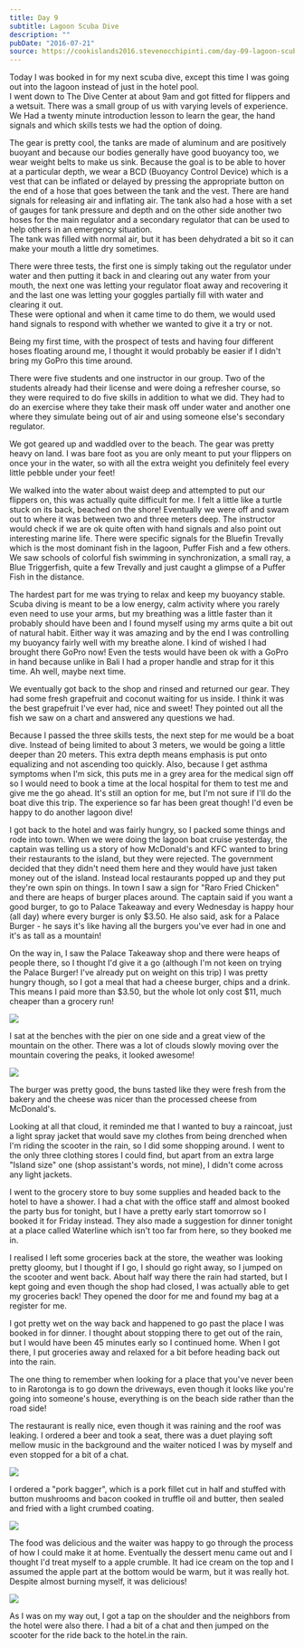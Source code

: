 ```yaml
---
title: Day 9
subtitle: Lagoon Scuba Dive
description: ""
pubDate: "2016-07-21"
source: https://cookislands2016.stevenocchipinti.com/day-09-lagoon-scuba-dive/
---
```


Today I was booked in for my next scuba dive, except this time I was going out
into the lagoon instead of just in the hotel pool.  
I went down to The Dive Center at about 9am and got fitted for flippers and a
wetsuit. There was a small group of us with varying levels of experience. We Had
a twenty minute introduction lesson to learn the gear, the hand signals and
which skills tests we had the option of doing.

The gear is pretty cool, the tanks are made of aluminum and are positively
buoyant and because our bodies generally have good buoyancy too, we wear weight
belts to make us sink. Because the goal is to be able to hover at a particular
depth, we wear a BCD (Buoyancy Control Device) which is a vest that can be
inflated or delayed by pressing the appropriate button on the end of a hose that
goes between the tank and the vest. There are hand signals for releasing air and
inflating air. The tank also had a hose with a set of gauges for tank pressure
and depth and on the other side another two hoses for the main regulator and a
secondary regulator that can be used to help others in an emergency situation.  
The tank was filled with normal air, but it has been dehydrated a bit so it can
make your mouth a little dry sometimes.

There were three tests, the first one is simply taking out the regulator under
water and then putting it back in and clearing out any water from your mouth,
the next one was letting your regulator float away and recovering it and the
last one was letting your goggles partially fill with water and clearing it out.  
These were optional and when it came time to do them, we would used hand signals
to respond with whether we wanted to give it a try or not.

Being my first time, with the prospect of tests and having four different hoses
floating around me, I thought it would probably be easier if I didn't bring my
GoPro this time around.

There were five students and one instructor in our group. Two of the students
already had their license and were doing a refresher course, so they were
required to do five skills in addition to what we did. They had to do an
exercise where they take their mask off under water and another one where they
simulate being out of air and using someone else's secondary regulator.

We got geared up and waddled over to the beach. The gear was pretty heavy on
land. I was bare foot as you are only meant to put your flippers on once your in
the water, so with all the extra weight you definitely feel every little pebble
under your feet!

We walked into the water about waist deep and attempted to put our flippers on,
this was actually quite difficult for me. I felt a little like a turtle stuck on
its back, beached on the shore! Eventually we were off and swam out to where it
was between two and three meters deep. The instructor would check if we are ok
quite often with hand signals and also point out interesting marine life. There
were specific signals for the Bluefin Trevally which is the most dominant fish
in the lagoon, Puffer Fish and a few others. We saw schools of colorful fish
swimming in synchronization, a small ray, a Blue Triggerfish, quite a few
Trevally and just caught a glimpse of a Puffer Fish in the distance.

The hardest part for me was trying to relax and keep my buoyancy stable. Scuba
diving is meant to be a low energy, calm activity where you rarely even need to
use your arms, but my breathing was a little faster than it probably should have
been and I found myself using my arms quite a bit out of natural habit. Either
way it was amazing and by the end I was controlling my buoyancy fairly well with
my breathe alone. I kind of wished I had brought there GoPro now! Even the tests
would have been ok with a GoPro in hand because unlike in Bali I had a proper
handle and strap for it this time. Ah well, maybe next time.

We eventually got back to the shop and rinsed and returned our gear. They had
some fresh grapefruit and coconut waiting for us inside. I think it was the best
grapefruit I've ever had, nice and sweet! They pointed out all the fish we saw
on a chart and answered any questions we had.

Because I passed the three skills tests, the next step for me would be a boat
dive. Instead of being limited to about 3 meters, we would be going a little
deeper than 20 meters. This extra depth means emphasis is put onto equalizing
and not ascending too quickly. Also, because I get asthma symptoms when I'm
sick, this puts me in a grey area for the medical sign off so I would need to
book a time at the local hospital for them to test me and give me the go ahead.
It's still an option for me, but I'm not sure if I'll do the boat dive this
trip. The experience so far has been great though! I'd even be happy to do
another lagoon dive!

I got back to the hotel and was fairly hungry, so I packed some things and rode
into town. When we were doing the lagoon boat cruise yesterday, the captain was
telling us a story of how McDonald's and KFC wanted to bring their restaurants
to the island, but they were rejected. The government decided that they didn't
need them here and they would have just taken money out of the island. Instead
local restaurants popped up and they put they're own spin on things. In town I
saw a sign for "Raro Fried Chicken" and there are heaps of burger places around.
The captain said if you want a good burger, to go to Palace Takeaway and every
Wednesday is happy hour (all day) where every burger is only $3.50. He also
said, ask for a Palace Burger - he says it's like having all the burgers you've
ever had in one and it's as tall as a mountain!

On the way in, I saw the Palace Takeaway shop and there were heaps of people
there, so I thought I'd give it a go (although I'm not keen on trying the Palace
Burger! I've already put on weight on this trip) I was pretty hungry though, so
I got a meal that had a cheese burger, chips and a drink. This means I paid more
than $3.50, but the whole lot only cost $11, much cheaper than a grocery run!

![](https://res.cloudinary.com/stevenocchipinti/image/upload/c_limit,h_600,w_600/v1/cookislands2016/day-09-palace-burger_il1mt8.jpg)

I sat at the benches with the pier on one side and a great view of the mountain
on the other. There was a lot of clouds slowly moving over the mountain covering
the peaks, it looked awesome!

![](https://res.cloudinary.com/stevenocchipinti/image/upload/c_limit,h_600,w_600/v1/cookislands2016/day-09-mountain_koh7pn.jpg)

The burger was pretty good, the buns tasted like they were fresh from the bakery
and the cheese was nicer than the processed cheese from McDonald's.

Looking at all that cloud, it reminded me that I wanted to buy a raincoat, just
a light spray jacket that would save my clothes from being drenched when I'm
riding the scooter in the rain, so I did some shopping around. I went to the
only three clothing stores I could find, but apart from an extra large "Island
size" one (shop assistant's words, not mine), I didn't come across any light
jackets.

I went to the grocery store to buy some supplies and headed back to the hotel to
have a shower. I had a chat with the office staff and almost booked the party
bus for tonight, but I have a pretty early start tomorrow so I booked it for
Friday instead. They also made a suggestion for dinner tonight at a place called
Waterline which isn't too far from here, so they booked me in.

I realised I left some groceries back at the store, the weather was looking
pretty gloomy, but I thought if I go, I should go right away, so I jumped on the
scooter and went back. About half way there the rain had started, but I kept
going and even though the shop had closed, I was actually able to get my
groceries back! They opened the door for me and found my bag at a register for
me.

I got pretty wet on the way back and happened to go past the place I was booked
in for dinner. I thought about stopping there to get out of the rain, but I
would have been 45 minutes early so I continued home. When I got there, I put
groceries away and relaxed for a bit before heading back out into the rain.

The one thing to remember when looking for a place that you've never been to in
Rarotonga is to go down the driveways, even though it looks like you're going
into someone's house, everything is on the beach side rather than the road side!

The restaurant is really nice, even though it was raining and the roof was
leaking. I ordered a beer and took a seat, there was a duet playing soft mellow
music in the background and the waiter noticed I was by myself and even stopped
for a bit of a chat.

![](https://res.cloudinary.com/stevenocchipinti/image/upload/c_limit,h_600,w_600/v1/cookislands2016/day-09-band_sxg2rm.jpg)

I ordered a "pork bagger", which is a pork fillet cut in half and stuffed with
button mushrooms and bacon cooked in truffle oil and butter, then sealed and
fried with a light crumbed coating.

![](https://res.cloudinary.com/stevenocchipinti/image/upload/c_limit,h_600,w_600/v1/cookislands2016/day-09-dinner_mgvl4s.jpg)

The food was delicious and the waiter was happy to go through the process of how
I could make it at home. Eventually the dessert menu came out and I thought I'd
treat myself to a apple crumble. It had ice cream on the top and I assumed the
apple part at the bottom would be warm, but it was really hot. Despite almost
burning myself, it was delicious!

![](https://res.cloudinary.com/stevenocchipinti/image/upload/c_limit,h_600,w_600/v1/cookislands2016/day-09-dessert_weuj06.jpg)

As I was on my way out, I got a tap on the shoulder and the neighbors from the
hotel were also there. I had a bit of a chat and then jumped on the scooter for
the ride back to the hotel.in the rain.
